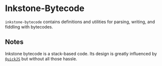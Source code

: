 # Inkstone-Bytecode

`inkstone-bytecode` contains definitions and utilities for parsing, writing, and fiddling with bytecodes.

## Notes

Inkstone bytecode is a stack-based code. Its design is greatly influenced by [`QuickJS`][qjs] but without all those hassle.

[qjs]: https://bellard.org/quickjs/
